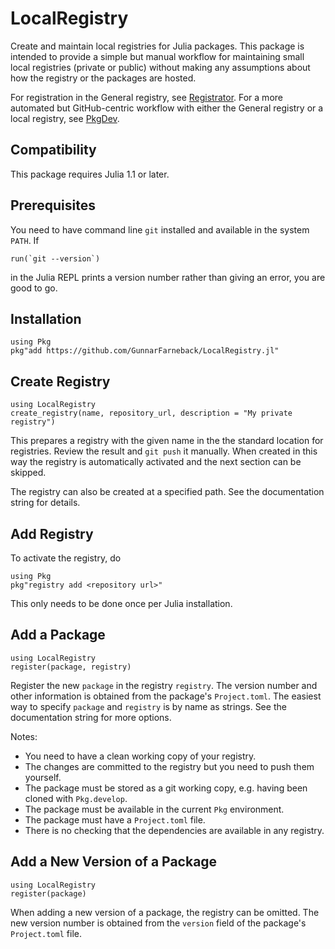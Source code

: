 # LocalRegistry

Create and maintain local registries for Julia packages. This package
is intended to provide a simple but manual workflow for maintaining
small local registries (private or public) without making any
assumptions about how the registry or the packages are hosted.

For registration in the General registry, see
[Registrator](https://github.com/JuliaComputing/Registrator.jl). For a
more automated but GitHub-centric workflow with either the General
registry or a local registry, see
[PkgDev](https://github.com/JuliaLang/PkgDev.jl).

## Compatibility

This package requires Julia 1.1 or later.

## Prerequisites

You need to have command line `git` installed and available in the
system `PATH`. If
```
run(`git --version`)
```
in the Julia REPL prints a version number rather than giving an error,
you are good to go.

## Installation

```
using Pkg
pkg"add https://github.com/GunnarFarneback/LocalRegistry.jl"
```

## Create Registry

```
using LocalRegistry
create_registry(name, repository_url, description = "My private registry")
```
This prepares a registry with the given name in the the standard
location for registries. Review the result and `git push` it
manually. When created in this way the registry is automatically
activated and the next section can be skipped.

The registry can also be created at a specified path. See the
documentation string for details.

## Add Registry

To activate the registry, do
```
using Pkg
pkg"registry add <repository url>"
```
This only needs to be done once per Julia installation.

## Add a Package

```
using LocalRegistry
register(package, registry)
```

Register the new `package` in the registry `registry`. The version
number and other information is obtained from the package's
`Project.toml`. The easiest way to specify `package` and `registry` is
by name as strings. See the documentation string for more options.

Notes:
* You need to have a clean working copy of your registry.
* The changes are committed to the registry but you need to push them
  yourself.
* The package must be stored as a git working copy, e.g. having been
  cloned with `Pkg.develop`.
* The package must be available in the current `Pkg` environment.
* The package must have a `Project.toml` file.
* There is no checking that the dependencies are available in any
  registry.

## Add a New Version of a Package

```
using LocalRegistry
register(package)
```

When adding a new version of a package, the registry can be
omitted. The new version number is obtained from the `version` field
of the package's `Project.toml` file.
